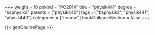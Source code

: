 +++
weight = 10
pokind = "PO2014"
title = "physik441"
degree = "bsphysik2"
parents = ["physik440"]
tags = ["bsphysik2", "physik441", "physik440"]
categories = ["course"]
bookCollapseSection = false
+++

{{< genCoursePage >}}
